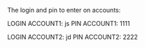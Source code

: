 The login and pin to enter on accounts:

LOGIN ACCOUNT1: js
PIN ACCOUNT1: 1111

LOGIN ACCOUNT2: jd
PIN ACCOUNT2: 2222
